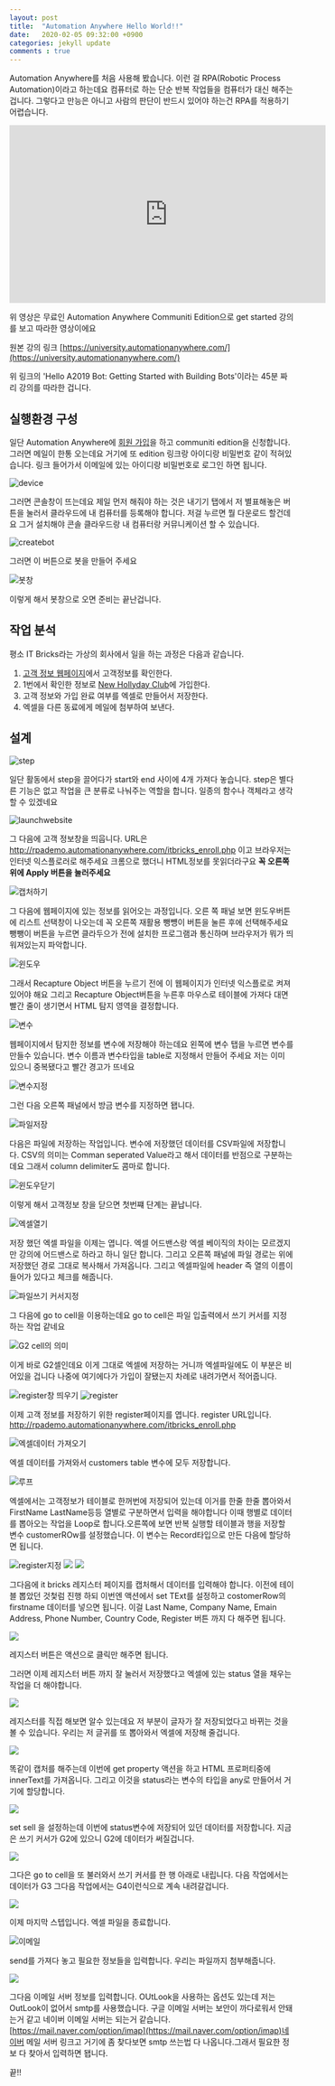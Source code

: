 ```yaml
---
layout: post
title:  "Automation Anywhere Hello World!!"
date:   2020-02-05 09:32:00 +0900
categories: jekyll update
comments : true
---
```


Automation Anywhere를 처음 사용해 봤습니다. 이런 걸 RPA(Robotic Process Automation)이라고 하는데요
컴퓨터로 하는 단순 반복 작업들을 컴퓨터가 대신 해주는 겁니다. 그렇다고 만능은 아니고 사람의 판단이 반드시 있어야 하는건 RPA를 적용하기 어렵습니다.

<iframe width="560" height="315" src="https://www.youtube.com/embed/zWZ_fHscvBA" frameborder="0" allow="accelerometer; autoplay; encrypted-media; gyroscope; picture-in-picture" allowfullscreen></iframe>

위 영상은 무료인 Automation Anywhere Communiti Edition으로 get started 강의를 보고 따라한 영상이에요

원본 강의 링크 [https://university.automationanywhere.com/](https://university.automationanywhere.com/)

위 링크의 'Hello A2019 Bot: Getting Started with Building Bots'이라는 45분 짜리 강의를 따라한 겁니다.

## 실행환경 구성

일단 Automation Anywhere에 [회원 가입](https://www.automationanywhere.com/products/community-edition)을 하고 communiti edition을 신청합니다. 그러면 메일이 한통 오는데요 거기에 또 edition 링크랑 아이디랑 비밀번호 같이 적혀있습니다. 링크 들어가서 이메일에 있는 아이디랑 비밀번호로 로그인 하면 됩니다.

![device](../_images/HelloAAworld/1.PNG)

그러면 콘솔창이 뜨는데요 제일 먼저 해줘야 하는 것은 내기기 탭에서 저 별표해놓은 버튼을 눌러서 클라우드에 내 컴퓨터를 등록해야 합니다. 저걸 누르면 뭘 다운로드 할건데요 그거 설치해야 콘솔 클라우드랑 내 컴퓨터랑 커뮤니케이션 할 수 있습니다.

![createbot](../_images/HelloAAworld/2.PNG)

그러면 이 버튼으로 봇을 만들어 주세요

![봇창](../_images/HelloAAworld/3.PNG)

이렇게 해서 봇창으로 오면 준비는 끝난겁니다.

## 작업 분석

평소 IT Bricks라는 가상의 회사에서 일을 하는 과정은 다음과 같습니다.

1. [고객 정보 웹페이지](http://rpademo.automationanywhere.com/itbricks_enroll.php)에서 고객정보를 확인한다.
2. 1번에서 확인한 정보로 [New Hollyday Club](http://rpademo.automationanywhere.com/itbricks_enroll.php)에 가입한다.
3. 고객 정보와 가입 완료 여부를 엑셀로 만들어서 저장한다.
4. 엑셀을 다른 동료에게 메일에 첨부하여 보낸다.

## 설계

![step](../_images/HelloAAworld/4.PNG)

일단 활동에서 step을 끌어다가 start와 end 사이에 4개 가져다 놓습니다. step은 별다른 기능은 없고 작업을 큰 분류로 나눠주는 역할을 합니다. 일종의 함수나 객체라고 생각할 수 있겠네요

![launchwebsite](../_images/HelloAAworld/5.PNG)

그 다음에 고객 정보창을 띄웁니다. URL은 http://rpademo.automationanywhere.com/itbricks_enroll.php 이고 브라우저는 인터넷 익스플로러로 해주세요 크롬으로 했더니 HTML정보를 못읽더라구요 **꼭 오른쪽 위에 Apply 버튼을 눌러주세요**

![캡처하기](../_images/HelloAAworld/6.PNG)

그 다음에 웹페이지에 있는 정보를 읽어오는 과정입니다. 오른 쪽 패널 보면 윈도우버튼에 리스트 선택창이 나오는데 꼭 오른쪽 재활용 뺑뻉이 버튼을 눌른 후에 선택해주세요 뺑뺑이 버튼을 누르면 클라두으가 전에 설치한 프로그램과 통신하며 브라우저가 뭐가 띄워져있는지 파악합니다.

![윈도우](../_images/HelloAAworld/7.PNG)

그래서 Recapture Object 버튼을 누르기 전에 이 웹페이지가 인터넷 익스플로로 켜져있어야 해요 그리고 Recapture Object버튼을 누른후 마우스로 테이블에 가져다 대면 빨간 줄이 생기면서 HTML 탐지 영역을 결정합니다.

![변수](../_images/HelloAAworld/8.PNG)

웹페이지에서 탐지한 정보를 변수에 저장해야 하는데요 왼쪽에 변수 탭을 누르면 변수를 만들수 있습니다. 변수 이름과 변수타입을 table로 지정해서 만들어 주세요 저는 이미 있으니 중복됐다고 빨간 경고가 뜨네요

![변수지정](../_images/HelloAAworld/9.PNG)

그런 다음 오른쪽 패널에서 방금 변수를 지정하면 됍니다.

![파일저장](../_images/HelloAAworld/10.PNG)

다음은 파일에 저장하는 작업입니다. 변수에 저장했던 데이터를 CSV파일에 저장합니다. CSV의 의미는 Comman seperated Value라고 해서 데이터를 반점으로 구분하는데요 그래서 column delimiter도 콤마로 합니다.

![윈도우닫기](../_images/HelloAAworld/11.PNG)

이렇게 해서 고객정보 창을 닫으면 첫번쨰 단계는 끝납니다.

![엑셀열기](../_images/HelloAAworld/12.PNG)

저장 했던 엑셀 파일을 이제는 엽니다. 엑셀 어드밴스랑 엑셀 베이직의 차이는 모르겠지만 강의에 어드밴스로 하라고 하니 일단 합니다. 그리고 오른쪽 패널에 파일 경로는 위에 저장했던 경로 그대로 복사해서 가져옵니다. 그리고 엑셀파일에 header 즉 열의 이름이 들어가 있다고 체크를 해줍니다.

![파일쓰기 커서지정](../_images/HelloAAworld/13.PNG)

그 다음에 go to cell을 이용하는데요 go to cell은 파일 입출력에서 쓰기 커서를 지정하는 작업 같네요

![G2 cell의 의미](../_images/HelloAAworld/14.PNG)

이게 바로 G2셀인데요 이게 그대로 엑셀에 저장하는 거니까 엑셀파일에도 이 부분은 비어있을 겁니다 나중에 여기에다가 가입이 잘됐는지 차례로 내려가면서 적어줍니다.

![register창 띄우기](../_images/HelloAAworld/15.PNG)
![register](../_images/HelloAAworld/17.PNG)

이제 고객 정보를 저장하기 위한 register페이지를 엽니다. register URL입니다. http://rpademo.automationanywhere.com/itbricks_enroll.php

![엑셀데이터 가져오기](../_images/HelloAAworld/16.PNG)

엑셀 데이터를 가져와서 customers table 변수에 모두 저장합니다.

![루프](../_images/HelloAAworld/18.PNG)

엑셀에서는 고객정보가 테이블로 한꺼번에 저장되어 있는데 이거를 한줄 한줄 뽑아와서 FirstName LastName등등 열별로 구분하면서 입력을 해야합니다 이때 행별로 데이터를 뽑아오는 작업을 Loop로 합니다.오른쪽에 보면 반복 실행할 테이블과 행을 저장할 변수 customerROw를 설정했습니다. 이 변수는 Record타입으로 만든 다음에 할당하면 됩니다.

![register지정](../_images/HelloAAworld/21.PNG)
![](../_images/HelloAAworld/19.PNG)
![](../_images/HelloAAworld/20.PNG)

그다음에 it bricks 레지스터 페이지를 캡처해서 데이터를 입력해야 합니다. 이전에 테이블 뽑았던 것첯럼 진행 하되 이번엔 액션에서 set TExt를 설정하고 costomerRow의 firstname 데이터를 넣으면 됩니다. 이걸 Last Name, Company Name, Emain Address, Phone Number, Country Code, Register 버튼 까지 다 해주면 됩니다.

![](../_images/HelloAAworld/22.PNG)

레지스터 버튼은 액션으로 클릭만 해주면 됩니다.

그러면 이제 레지스터 버튼 까지 잘 눌러서 저장했다고 엑셀에 있는 status 열을 채우는 작업을 더 해야합니다.

![](../_images/HelloAAworld/23.PNG)

레지스터를 직접 해보면 알수 있는데요 저 부분이 글자가 잘 저장되었다고 바뀌는 것을 볼 수 있습니다. 우리는 저 글귀를 또 뽑아와서 엑셀에 저장해 줄겁니다.

![](../_images/HelloAAworld/24.PNG)

똑같이 캡처를 해주는데 이번에 get property 액션을 하고 HTML 프로퍼티중에 innerText를 가져옵니다. 그리고 이것을 status라는 변수의 타입을 any로 만들어서 거기에 할당합니다.

![](../_images/HelloAAworld/25.PNG)

set sell 을 설정하는데 이번에 status변수에 저장되어 있던 데이터를 저장합니다. 지금은 쓰기 커서가 G2에 있으니 G2에 데이터가 써질겁니다.

![](../_images/HelloAAworld/26.PNG)

그다은 go to cell을 또 불러와서 쓰기 커서를 한 행 아래로 내립니다. 다음 작업에서는 데이터가 G3 그다음 작업에서는 G4이런식으로 계속 내려갈겁니다.

![](../_images/HelloAAworld/27.PNG)

이제 마지막 스텝입니다. 엑셀 파일을 종료합니다.

![이메일](../_images/HelloAAworld/28.PNG)

send를 가져다 놓고 필요한 정보들을 입력합니다. 우리는 파일까지 첨부해줍니다.

![](../_images/HelloAAworld/29.PNG)

그다음 이메일 서버 정보를 입력합니다. OUtLook을 사용하는 옵션도 있는데 저는 OutLook이 없어서 smtp를 사용했습니다. 구글 이메일 서버는 보안이 까다로워서 안돼는거 같고 네이버 이메일 서버는 되는거 같습니다.
[https://mail.naver.com/option/imap](https://mail.naver.com/option/imap)네이버 메일 서버 링크고 거기에 좀 찾다보면 smtp 쓰는법 다 나옵니다.그래서 필요한 정보 다 찾아서 입력하면 됍니다.

끝!!
